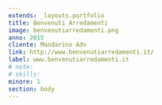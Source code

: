 ```yaml
---
extends: _layouts.portfolio
title: Benvenuti Arredamenti
image: benvenutiarredamenti.png
anno: 2015
cliente: Mandarino Adv
link: http://www.benvenutiarredamenti.it/
label: www.benvenutiarredamenti.it
# note: 
# skills: 
minore: 1
section: body
---
```


